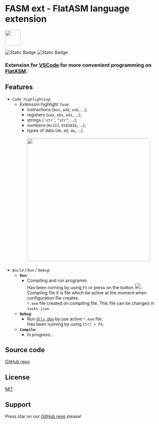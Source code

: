 # FASM ext - FlatASM language extension

<img src="https://i.ibb.co/dP2KRZs/fasm.png" width="50">

![Static Badge](https://img.shields.io/badge/Node_Js-20.18.0-2354cc)
![Static Badge](https://img.shields.io/badge/npm-10.8.2-707d9c)

<h3>Extension for <a href="https://code.visualstudio.com/">VSCode</a> for more convenient programming on <a href="https://flatassembler.net/">FlatASM</a>.</h3>

## Features
- _`Code highlighting`_:</br>
    - Extension highlight `fasm`: </br>
        - instractions (`mov`, `add`, `sub`, ...);
        - registers (`eax`, `ebx`, `edi`, ...);
        - strings (`'str'`, `"str"`, ...);
        - numbers (`0x123`, `010101b`, ...);
        - types of data (`db`, `dd`, `dw`, ...). </br> </br>
    <img src="https://i.ibb.co/4Vtwz9z/highlight.png" width="400"></br></br>
- _`Build` / `Run` / `Debug`_:
    - __`Run`__: </br>
        - Compiling and run programm.</br>
          Has been running by using `F5` or press on the button <img src="https://i.ibb.co/YFL4Mtsk/photo-2025-01-31-10-37-36.jpg" width="20">.</br>
          Compiling file it is file which be active at the moment when configuration file creates.</br>
          `*.exe` file created on compiling file. This file can be changed in `tasks.json`.</br>
    - __`Debug`__: </br>
        - Run <a href="https://www.ollydbg.de/">`Olly Dbg`</a> by use active `*.exe` file.</br>
          Has been running by using `Ctrl + F5`.</br>
    - __`Compile`__: </br>
        - _In progress..._


## Source code
<a href="https://github.com/kostyabet/VSCode-FASM-ext">GitHub repo</a>

## License
<a href="https://github.com/kostyabet/VSCode-FASM-ext/blob/release/LICENSE.txt">MIT</a>

## Support
Press star on our <a href="https://github.com/kostyabet/VSCode-FASM-ext">GitHub repo</a> please!